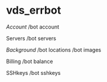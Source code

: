 # vds_errbot
*Account*
    /bot account

Servers
    /bot servers

*Background*
    /bot locations
    /bot images 

Billing
    /bot balance

SSHkeys
    /bot sshkeys



